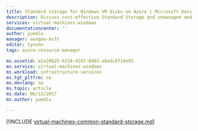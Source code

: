 ```yaml
---
title: Standard storage for Windows VM disks on Azure | Microsoft Docs
description: Discuss cost-effective Standard Storage and unmanaged and managed Windows VM disks.
services: virtual-machines-windows
documentationcenter: ''
author: yuemlu
manager: aungoo-msft
editor: tysonn
tags: azure-resource-manager

ms.assetid: e2a20625-6224-4187-8401-abadc8f1de91
ms.service: virtual-machines-windows
ms.workload: infrastructure-services
ms.tgt_pltfrm: na
ms.devlang: na
ms.topic: article
ms.date: 06/13/2017
ms.author: yuemlu 

---
```


[!INCLUDE [virtual-machines-common-standard-storage.md](../../../includes/virtual-machines-common-standard-storage.md)]

